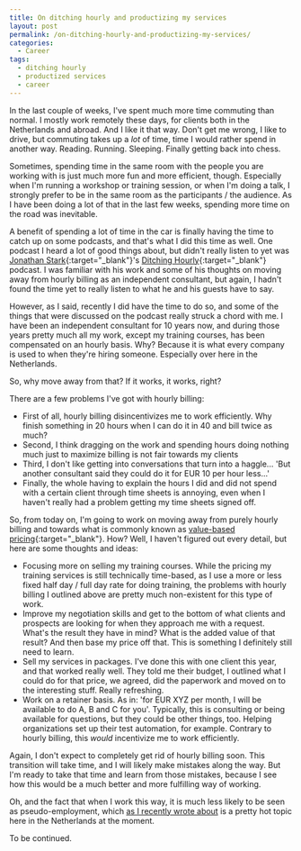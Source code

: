 ```yaml
---
title: On ditching hourly and productizing my services
layout: post
permalink: /on-ditching-hourly-and-productizing-my-services/
categories:
  - Career
tags:
  - ditching hourly
  - productized services
  - career
---
```

In the last couple of weeks, I've spent much more time commuting than normal. I mostly work remotely these days, for clients both in the Netherlands and abroad. And I like it that way. Don't get me wrong, I like to drive, but commuting takes up a _lot_ of time, time I would rather spend in another way. Reading. Running. Sleeping. Finally getting back into chess.

Sometimes, spending time in the same room with the people you are working with is just much more fun and more efficient, though. Especially when I'm running a workshop or training session, or when I'm doing a talk, I strongly prefer to be in the same room as the participants / the audience. As I have been doing a lot of that in the last few weeks, spending more time on the road was inevitable.

A benefit of spending a lot of time in the car is finally having the time to catch up on some podcasts, and that's what I did this time as well. One podcast I heard a lot of good things about, but didn't really listen to yet was [Jonathan Stark](https://jonathanstark.com/){:target="_blank"}'s [Ditching Hourly](https://podcast.ditchinghourly.com/){:target="_blank"} podcast. I was familiar with his work and some of his thoughts on moving away from hourly billing as an independent consultant, but again, I hadn't found the time yet to really listen to what he and his guests have to say.

However, as I said, recently I did have the time to do so, and some of the things that were discussed on the podcast really struck a chord with me. I have been an independent consultant for 10 years now, and during those years pretty much all my work, except my training courses, has been compensated on an hourly basis. Why? Because it is what every company is used to when they're hiring someone. Especially over here in the Netherlands.

So, why move away from that? If it works, it works, right?

There are a few problems I've got with hourly billing:

* First of all, hourly billing disincentivizes me to work efficiently. Why finish something in 20 hours when I can do it in 40 and bill twice as much?
* Second, I think dragging on the work and spending hours doing nothing much just to maximize billing is not fair towards my clients
* Third, I don't like getting into conversations that turn into a haggle... 'But another consultant said they could do it for EUR 10 per hour less...'
* Finally, the whole having to explain the hours I did and did not spend with a certain client through time sheets is annoying, even when I haven't really had a problem getting my time sheets signed off.

So, from today on, I'm going to work on moving away from purely hourly billing and towards what is commonly known as [value-based pricing](https://en.wikipedia.org/wiki/Value-based_pricing){:target="_blank"}. How? Well, I haven't figured out every detail, but here are some thoughts and ideas:

* Focusing more on selling my training courses. While the pricing my training services is still technically time-based, as I use a more or less fixed half day / full day rate for doing training, the problems with hourly billing I outlined above are pretty much non-existent for this type of work.
* Improve my negotiation skills and get to the bottom of what clients and prospects are looking for when they approach me with a request. What's the result they have in mind? What is the added value of that result? And then base my price off that. This is something I definitely still need to learn.
* Sell my services in packages. I've done this with one client this year, and that worked really well. They told me their budget, I outlined what I could do for that price, we agreed, did the paperwork and moved on to the interesting stuff. Really refreshing.
* Work on a retainer basis. As in: 'for EUR XYZ per month, I will be available to do A, B and C for you'. Typically, this is consulting or being available for questions, but they could be other things, too. Helping organizations set up their test automation, for example. Contrary to hourly billing, this _would_ incentivize me to work efficiently.

Again, I don't expect to completely get rid of hourly billing soon. This transition will take time, and I will likely make mistakes along the way. But I'm ready to take that time and learn from those mistakes, because I see how this would be a much better and more fulfilling way of working.

Oh, and the fact that when I work this way, it is much less likely to be seen as pseudo-employment, which [as I recently wrote about](/on-life-as-an-independent-contractor-right-now/) is a pretty hot topic here in the Netherlands at the moment.

To be continued.